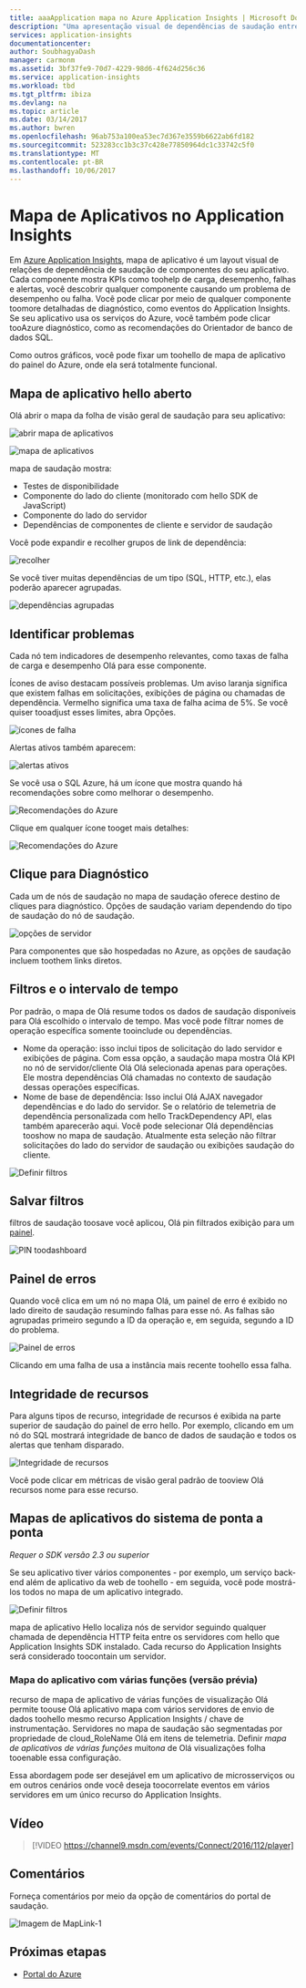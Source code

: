 ```yaml
---
title: aaaApplication mapa no Azure Application Insights | Microsoft Docs
description: "Uma apresentação visual de dependências de saudação entre componentes de aplicativo, rotulado com KPIs e alertas."
services: application-insights
documentationcenter: 
author: SoubhagyaDash
manager: carmonm
ms.assetid: 3bf37fe9-70d7-4229-98d6-4f624d256c36
ms.service: application-insights
ms.workload: tbd
ms.tgt_pltfrm: ibiza
ms.devlang: na
ms.topic: article
ms.date: 03/14/2017
ms.author: bwren
ms.openlocfilehash: 96ab753a100ea53ec7d367e3559b6622ab6fd182
ms.sourcegitcommit: 523283cc1b3c37c428e77850964dc1c33742c5f0
ms.translationtype: MT
ms.contentlocale: pt-BR
ms.lasthandoff: 10/06/2017
---
```

# <a name="application-map-in-application-insights"></a>Mapa de Aplicativos no Application Insights
Em [Azure Application Insights](app-insights-overview.md), mapa de aplicativo é um layout visual de relações de dependência de saudação de componentes do seu aplicativo. Cada componente mostra KPIs como toohelp de carga, desempenho, falhas e alertas, você descobrir qualquer componente causando um problema de desempenho ou falha. Você pode clicar por meio de qualquer componente toomore detalhadas de diagnóstico, como eventos do Application Insights. Se seu aplicativo usa os serviços do Azure, você também pode clicar tooAzure diagnóstico, como as recomendações do Orientador de banco de dados SQL.

Como outros gráficos, você pode fixar um toohello de mapa de aplicativo do painel do Azure, onde ela será totalmente funcional. 

## <a name="open-hello-application-map"></a>Mapa de aplicativo hello aberto
Olá abrir o mapa da folha de visão geral de saudação para seu aplicativo:

![abrir mapa de aplicativos](./media/app-insights-app-map/01.png)

![mapa de aplicativos](./media/app-insights-app-map/02.png)

mapa de saudação mostra:

* Testes de disponibilidade
* Componente do lado do cliente (monitorado com hello SDK de JavaScript)
* Componente do lado do servidor
* Dependências de componentes de cliente e servidor de saudação

Você pode expandir e recolher grupos de link de dependência:

![recolher](./media/app-insights-app-map/03.png)

Se você tiver muitas dependências de um tipo (SQL, HTTP, etc.), elas poderão aparecer agrupadas. 

![dependências agrupadas](./media/app-insights-app-map/03-2.png)

## <a name="spot-problems"></a>Identificar problemas
Cada nó tem indicadores de desempenho relevantes, como taxas de falha de carga e desempenho Olá para esse componente. 

Ícones de aviso destacam possíveis problemas. Um aviso laranja significa que existem falhas em solicitações, exibições de página ou chamadas de dependência. Vermelho significa uma taxa de falha acima de 5%. Se você quiser tooadjust esses limites, abra Opções.

![ícones de falha](./media/app-insights-app-map/04.png)

Alertas ativos também aparecem: 

![alertas ativos](./media/app-insights-app-map/05.png)

Se você usa o SQL Azure, há um ícone que mostra quando há recomendações sobre como melhorar o desempenho. 

![Recomendações do Azure](./media/app-insights-app-map/06.png)

Clique em qualquer ícone tooget mais detalhes:

![Recomendações do Azure](./media/app-insights-app-map/07.png)

## <a name="diagnostic-click-through"></a>Clique para Diagnóstico
Cada um de nós de saudação no mapa de saudação oferece destino de cliques para diagnóstico. Opções de saudação variam dependendo do tipo de saudação do nó de saudação.

![opções de servidor](./media/app-insights-app-map/09.png)

Para componentes que são hospedadas no Azure, as opções de saudação incluem toothem links diretos.

## <a name="filters-and-time-range"></a>Filtros e o intervalo de tempo
Por padrão, o mapa de Olá resume todos os dados de saudação disponíveis para Olá escolhido o intervalo de tempo. Mas você pode filtrar nomes de operação específica somente tooinclude ou dependências.

* Nome da operação: isso inclui tipos de solicitação do lado servidor e exibições de página. Com essa opção, a saudação mapa mostra Olá KPI no nó de servidor/cliente Olá Olá selecionada apenas para operações. Ele mostra dependências Olá chamadas no contexto de saudação dessas operações específicas.
* Nome de base de dependência: Isso inclui Olá AJAX navegador dependências e do lado do servidor. Se o relatório de telemetria de dependência personalizada com hello TrackDependency API, elas também aparecerão aqui. Você pode selecionar Olá dependências tooshow no mapa de saudação. Atualmente esta seleção não filtrar solicitações do lado do servidor de saudação ou exibições saudação do cliente.

![Definir filtros](./media/app-insights-app-map/11.png)

## <a name="save-filters"></a>Salvar filtros
filtros de saudação toosave você aplicou, Olá pin filtrados exibição para um [painel](app-insights-dashboards.md).

![PIN toodashboard](./media/app-insights-app-map/12.png)

## <a name="error-pane"></a>Painel de erros
Quando você clica em um nó no mapa Olá, um painel de erro é exibido no lado direito de saudação resumindo falhas para esse nó. As falhas são agrupadas primeiro segundo a ID da operação e, em seguida, segundo a ID do problema.

![Painel de erros](./media/app-insights-app-map/error-pane.png)

Clicando em uma falha de usa a instância mais recente toohello essa falha.

## <a name="resource-health"></a>Integridade de recursos
Para alguns tipos de recurso, integridade de recursos é exibida na parte superior de saudação do painel de erro hello. Por exemplo, clicando em um nó do SQL mostrará integridade de banco de dados de saudação e todos os alertas que tenham disparado.

![Integridade de recursos](./media/app-insights-app-map/resource-health.png)

Você pode clicar em métricas de visão geral padrão de tooview Olá recursos nome para esse recurso.

## <a name="end-to-end-system-app-maps"></a>Mapas de aplicativos do sistema de ponta a ponta

*Requer o SDK versão 2.3 ou superior*

Se seu aplicativo tiver vários componentes - por exemplo, um serviço back-end além de aplicativo da web de toohello - em seguida, você pode mostrá-los todos no mapa de um aplicativo integrado.

![Definir filtros](./media/app-insights-app-map/multi-component-app-map.png)

mapa de aplicativo Hello localiza nós de servidor seguindo qualquer chamada de dependência HTTP feita entre os servidores com hello que Application Insights SDK instalado. Cada recurso do Application Insights será considerado toocontain um servidor.

### <a name="multi-role-app-map-preview"></a>Mapa do aplicativo com várias funções (versão prévia)

recurso de mapa de aplicativo de várias funções de visualização Olá permite toouse Olá aplicativo mapa com vários servidores de envio de dados toohello mesmo recurso Application Insights / chave de instrumentação. Servidores no mapa de saudação são segmentadas por propriedade de cloud_RoleName Olá em itens de telemetria. Definir *mapa de aplicativos de várias funções* muito*na* de Olá visualizações folha tooenable essa configuração.

Essa abordagem pode ser desejável em um aplicativo de microsserviços ou em outros cenários onde você deseja toocorrelate eventos em vários servidores em um único recurso do Application Insights.

## <a name="video"></a>Vídeo

> [!VIDEO https://channel9.msdn.com/events/Connect/2016/112/player] 

## <a name="feedback"></a>Comentários
Forneça comentários por meio da opção de comentários do portal de saudação.

![Imagem de MapLink-1](./media/app-insights-app-map/13.png)


## <a name="next-steps"></a>Próximas etapas

* [Portal do Azure](https://portal.azure.com)
